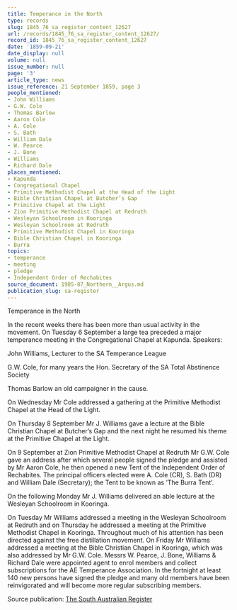 ```yaml
---
title: Temperance in the North
type: records
slug: 1845_76_sa_register_content_12627
url: /records/1845_76_sa_register_content_12627/
record_id: 1845_76_sa_register_content_12627
date: '1859-09-21'
date_display: null
volume: null
issue_number: null
page: '3'
article_type: news
issue_reference: 21 September 1859, page 3
people_mentioned:
- John Williams
- G.W. Cole
- Thomas Barlow
- Aaron Cole
- A. Cole
- S. Bath
- William Dale
- W. Pearce
- J. Bone
- Williams
- Richard Dale
places_mentioned:
- Kapunda
- Congregational Chapel
- Primitive Methodist Chapel at the Head of the Light
- Bible Christian Chapel at Butcher’s Gap
- Primitive Chapel at the Light
- Zion Primitive Methodist Chapel at Redruth
- Wesleyan Schoolroom in Kooringa
- Wesleyan Schoolroom at Redruth
- Primitive Methodist Chapel in Kooringa
- Bible Christian Chapel in Kooringa
- Burra
topics:
- temperance
- meeting
- pledge
- Independent Order of Rechabites
source_document: 1985-87_Northern__Argus.md
publication_slug: sa-register
---
```


Temperance in the North

In the recent weeks there has been more than usual activity in the movement.  On Tuesday 6 September a large tea preceded a major temperance meeting in the Congregational Chapel at Kapunda.  Speakers:

John Williams, Lecturer to the SA Temperance League

G.W. Cole, for many years the Hon. Secretary of the SA Total Abstinence Society

Thomas Barlow an old campaigner in the cause.

On Wednesday Mr Cole addressed a gathering at the Primitive Methodist Chapel at the Head of the Light.

On Thursday 8 September Mr J. Williams gave a lecture at the Bible Christian Chapel at Butcher’s Gap and the next night he resumed his theme at the Primitive Chapel at the Light.

On 9 September at Zion Primitive Methodist Chapel at Redruth Mr G.W. Cole gave an address after which several people signed the pledge and assisted by Mr Aaron Cole, he then opened a new Tent of the Independent Order of Rechabites.  The principal officers elected were A. Cole (CR), S. Bath (DR) and William Dale (Secretary); the Tent to be known as ‘The Burra Tent’.

On the following Monday Mr J. Williams delivered an able lecture at the Wesleyan Schoolroom in Kooringa.

On Tuesday Mr Williams addressed a meeting in the Wesleyan Schoolroom at Redruth and on Thursday he addressed a meeting at the Primitive Methodist Chapel in Kooringa.  Throughout much of his attention has been directed against the free distillation movement.  On Friday Mr Williams addressed a meeting at the Bible Christian Chapel in Kooringa, which was also addressed by Mr G.W. Cole.  Messrs W. Pearce, J. Bone, Williams & Richard Dale were appointed agent to enrol members and collect subscriptions for the AE Temperance Association.  In the fortnight at least 140 new persons have signed the pledge and many old members have been reinvigorated and will become more regular subscribing members.

Source publication: [The South Australian Register](/publications/sa-register/)
